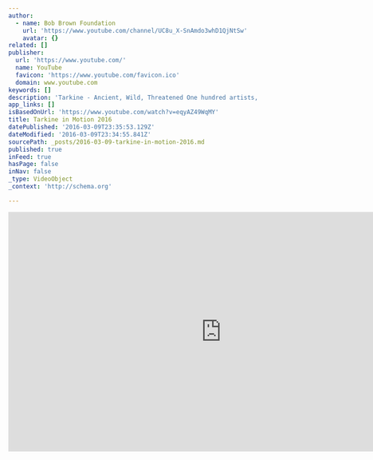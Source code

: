 ```yaml
---
author:
  - name: Bob Brown Foundation
    url: 'https://www.youtube.com/channel/UC8u_X-SnAmdo3whD1QjNtSw'
    avatar: {}
related: []
publisher:
  url: 'https://www.youtube.com/'
  name: YouTube
  favicon: 'https://www.youtube.com/favicon.ico'
  domain: www.youtube.com
keywords: []
description: 'Tarkine - Ancient, Wild, Threatened One hundred artists, over one weekend, taking action to protect this threatened wilderness. Support this important event by donating at http://www.pozible.com/tarkineinmotion2016 Music by Julius Schwing and vocals by Helen Thomson'
app_links: []
isBasedOnUrl: 'https://www.youtube.com/watch?v=eqyAZ49WqMY'
title: Tarkine in Motion 2016
datePublished: '2016-03-09T23:35:53.129Z'
dateModified: '2016-03-09T23:34:55.841Z'
sourcePath: _posts/2016-03-09-tarkine-in-motion-2016.md
published: true
inFeed: true
hasPage: false
inNav: false
_type: VideoObject
_context: 'http://schema.org'

---
```

<iframe src="https://cdn.embedly.com/widgets/media.html?src=https%3A%2F%2Fwww.youtube.com%2Fembed%2FeqyAZ49WqMY%3Ffeature%3Doembed&amp;url=https%3A%2F%2Fwww.youtube.com%2Fwatch%3Fv%3DeqyAZ49WqMY&amp;image=https%3A%2F%2Fi.ytimg.com%2Fvi%2FeqyAZ49WqMY%2Fhqdefault.jpg&amp;key=b7d04c9b404c499eba89ee7072e1c4f7&amp;type=text%2Fhtml&amp;schema=youtube" width="854" height="480" scrolling="no" frameborder="0" allowfullscreen="allowfullscreen" style=""></iframe>